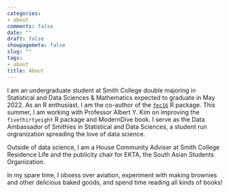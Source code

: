 ```yaml
---
categories:
- about
comments: false
date: ""
draft: false
showpagemeta: false
slug: ""
tags:
- about
title: About
---
```


I am an undergraduate student at Smith College double majoring in Statistical and Data Sciences & Mathematics expected to graduate in May 2022. As an R enthusiast, I am the co-author of the [`fec16`](https://github.com/baumer-lab/fec16) R package. This summer, I am working with Professor Albert Y. Kim on improving the `fivethirtyeight` R package and ModernDive book. I serve as the Data Ambassador of Smithies in Statistical and Data Sciences, a student run orgranization spreading the love of data science.

Outside of data science, I am a House Community Adviser at Smith College Residence Life and the publicity chair for EKTA, the South Asian Students Organization. 

In my spare time, I obsess over aviation, experiment with making brownies and other delicious baked goods, and spend time reading all kinds of books!


